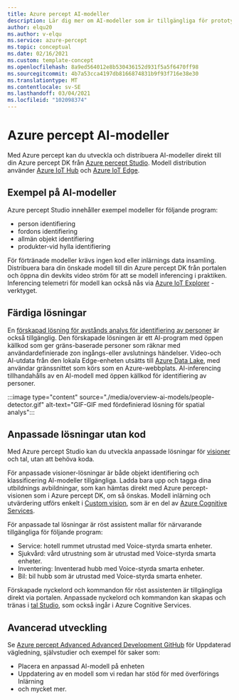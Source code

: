 ```yaml
---
title: Azure percept AI-modeller
description: Lär dig mer om AI-modeller som är tillgängliga för prototyper och distribution
author: elqu20
ms.author: v-elqu
ms.service: azure-percept
ms.topic: conceptual
ms.date: 02/16/2021
ms.custom: template-concept
ms.openlocfilehash: 8a9ed564012e8b530436152d931f5a5f6470ff98
ms.sourcegitcommit: 4b7a53cca4197db8166874831b9f93f716e38e30
ms.translationtype: MT
ms.contentlocale: sv-SE
ms.lasthandoff: 03/04/2021
ms.locfileid: "102098374"
---
```

# <a name="azure-percept-ai-models"></a>Azure percept AI-modeller

Med Azure percept kan du utveckla och distribuera AI-modeller direkt till din Azure percept DK från [Azure percept Studio](https://go.microsoft.com/fwlink/?linkid=2135819). Modell distribution använder [Azure IoT Hub](https://azure.microsoft.com/services/iot-hub/) och [Azure IoT Edge](https://azure.microsoft.com/services/iot-edge/#iotedge-overview).

## <a name="sample-ai-models"></a>Exempel på AI-modeller

Azure percept Studio innehåller exempel modeller för följande program:

- person identifiering
- fordons identifiering
- allmän objekt identifiering
- produkter-vid hylla identifiering

För förtränade modeller krävs ingen kod eller inlärnings data insamling. Distribuera bara din önskade modell till din Azure percept DK från portalen och öppna din devkits video ström för att se modell inferencing i praktiken. Inferencing telemetri för modell kan också nås via [Azure IoT Explorer](https://github.com/Azure/azure-iot-explorer/releases) -verktyget.

## <a name="pre-built-solutions"></a>Färdiga lösningar

En [förskapad lösning för avstånds analys för identifiering av personer](https://github.com/george-moore/Santa-Cruz-AI-App) är också tillgänglig. Den förskapade lösningen är ett AI-program med öppen källkod som ger gräns-baserade personer som räknar med användardefinierade zon ingångs-eller avslutnings händelser. Video-och AI-utdata från den lokala Edge-enheten utsätts till [Azure Data Lake](https://azure.microsoft.com/solutions/data-lake/), med användar gränssnittet som körs som en Azure-webbplats. AI-inferencing tillhandahålls av en AI-modell med öppen källkod för identifiering av personer.

:::image type="content" source="./media/overview-ai-models/people-detector.gif" alt-text="GIF-GIF med fördefinierad lösning för spatial analys":::

## <a name="custom-no-code-solutions"></a>Anpassade lösningar utan kod

Med Azure percept Studio kan du utveckla anpassade lösningar för [visioner](./tutorial-nocode-vision.md) och tal, utan att behöva koda.

För anpassade visioner-lösningar är både objekt identifiering och klassificering AI-modeller tillgängliga. Ladda bara upp och tagga dina utbildnings avbildningar, som kan hämtas direkt med Azure percept-visionen som i Azure percept DK, om så önskas. Modell inlärning och utvärdering utförs enkelt i [Custom vision](https://www.customvision.ai/), som är en del av [Azure Cognitive Services](https://azure.microsoft.com/services/cognitive-services/#overview).

För anpassade tal lösningar är röst assistent mallar för närvarande tillgängliga för följande program:

- Service: hotell rummet utrustad med Voice-styrda smarta enheter.
- Sjukvård: vård utrustning som är utrustad med Voice-styrda smarta enheter.
- Inventering: Inventerad hubb med Voice-styrda smarta enheter.
- Bil: bil hubb som är utrustad med Voice-styrda smarta enheter.

Förskapade nyckelord och kommandon för röst assistenten är tillgängliga direkt via portalen. Anpassade nyckelord och kommandon kan skapas och tränas i [tal Studio](https://speech.microsoft.com/), som också ingår i Azure Cognitive Services.

## <a name="advanced-development"></a>Avancerad utveckling

Se [Azure percept Advanced Advanced Development GitHub](https://github.com/microsoft/azure-percept-advanced-development) för Uppdaterad vägledning, självstudier och exempel för saker som:

* Placera en anpassad AI-modell på enheten
* Uppdatering av en modell som vi redan har stöd för med överförings Inlärning
* och mycket mer.
